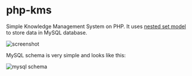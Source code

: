 # php-kms

Simple Knowledge Management System on PHP.
It uses [nested set model](http://mikehillyer.com/articles/managing-hierarchical-data-in-mysql/) to store data in MySQL database. 

![screenshot](https://preview.ibb.co/euQfcq/image.png)


MySQL schema is very simple and looks like this:  

![mysql schema](https://image.ibb.co/gXCjHq/image.png)
